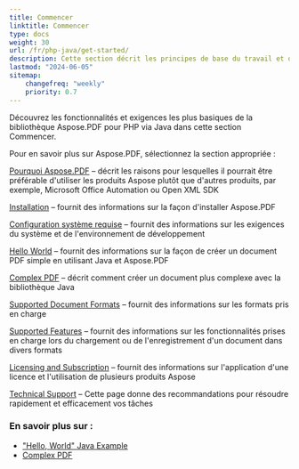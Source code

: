 ```yaml
---
title: Commencer
linktitle: Commencer
type: docs
weight: 30
url: /fr/php-java/get-started/
description: Cette section décrit les principes de base du travail et de l'utilisation de l'API. Elle démontre également des exemples simples et complexes pour créer un document PDF
lastmod: "2024-06-05"   
sitemap: 
    changefreq: "weekly"
    priority: 0.7
---
```


Découvrez les fonctionnalités et exigences les plus basiques de la bibliothèque Aspose.PDF pour PHP via Java dans cette section Commencer.

Pour en savoir plus sur Aspose.PDF, sélectionnez la section appropriée :

[Pourquoi Aspose.PDF](/pdf/fr/php-java/why-aspose-pdf/) – décrit les raisons pour lesquelles il pourrait être préférable d'utiliser les produits Aspose plutôt que d'autres produits, par exemple, Microsoft Office Automation ou Open XML SDK

[Installation](/pdf/fr/php-java/installation/) – fournit des informations sur la façon d'installer Aspose.PDF

[Configuration système requise](/pdf/fr/php-java/system-requirements/) – fournit des informations sur les exigences du système et de l'environnement de développement

[Hello World](/pdf/fr/php-java/hello-world-example/) – fournit des informations sur la façon de créer un document PDF simple en utilisant Java et Aspose.PDF

[Complex PDF](/pdf/fr/php-java/complex-pdf-example/) – décrit comment créer un document plus complexe avec la bibliothèque Java

[Supported Document Formats](/pdf/fr/php-java/supported-file-formats/) – fournit des informations sur les formats pris en charge

[Supported Features](/pdf/fr/php-java/key-features/) – fournit des informations sur les fonctionnalités prises en charge lors du chargement ou de l'enregistrement d'un document dans divers formats

[Licensing and Subscription](/pdf/fr/php-java/licensing/) – fournit des informations sur l'application d'une licence et l'utilisation de plusieurs produits Aspose

[Technical Support](/pdf/fr/php-java/technical-support/) – Cette page donne des recommandations pour résoudre rapidement et efficacement vos tâches

### En savoir plus sur :

- ["Hello, World" Java Example](/pdf/fr/php-java/hello-world-example/)
- [Complex PDF](/pdf/fr/php-java/complex-pdf-example/)